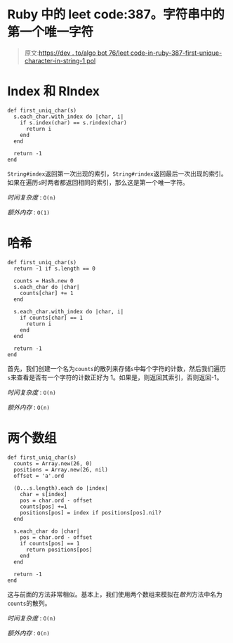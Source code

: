 # Ruby 中的 leet code:387。字符串中的第一个唯一字符

> 原文:[https://dev . to/algo bot 76/leet code-in-ruby-387-first-unique-character-in-string-1 pol](https://dev.to/algobot76/leetcode-in-ruby-387-first-unique-character-in-astring-1pol)

# [](#index-and%C2%A0rindex)Index 和 RIndex

```
def first_uniq_char(s)
  s.each_char.with_index do |char, i|
    if s.index(char) == s.rindex(char)
      return i
    end
  end

  return -1
end 
```

`String#index`返回第一次出现的索引，`String#rindex`返回最后一次出现的索引。如果在遍历`s`时两者都返回相同的索引，那么这是第一个唯一字符。

*时间复杂度* : `O(n)`

*额外内存* : `O(1)`

# [](#hash)哈希

```
def first_uniq_char(s)
  return -1 if s.length == 0

  counts = Hash.new 0
  s.each_char do |char|
    counts[char] += 1
  end

  s.each_char.with_index do |char, i|
    if counts[char] == 1
      return i
    end
  end

  return -1
end 
```

首先，我们创建一个名为`counts`的散列来存储`s`中每个字符的计数，然后我们遍历`s`来查看是否有一个字符的计数正好为 1。如果是，则返回其索引，否则返回-1。

*时间复杂度* : `O(n)`

*额外内存* : `O(n)`

# [](#two-arrays)两个数组

```
def first_uniq_char(s)
  counts = Array.new(26, 0)
  positions = Array.new(26, nil)
  offset = 'a'.ord

  (0...s.length).each do |index|
    char = s[index]
    pos = char.ord - offset
    counts[pos] +=1
    positions[pos] = index if positions[pos].nil?
  end

  s.each_char do |char|
    pos = char.ord - offset
    if counts[pos] == 1
      return positions[pos]
    end
  end

  return -1
end 
```

这与前面的方法非常相似。基本上，我们使用两个数组来模拟在*散列*方法中名为`counts`的散列。

*时间复杂度* : `O(n)`

*额外内存* : `O(n)`